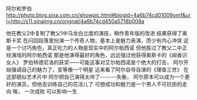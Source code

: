阿尔和罗伯
http://photo.blog.sina.com.cn/showpic.html#blogid=4a6b74cd01009omf&url=http://s11.sinaimg.cn/orignal/4a6b74cd450a5718b008a
 
 他在教父2中复制了教父1中马龙白兰度的演技，稍作青年版的改进
结果获得了奥斯卡奖
 在闪回段落里扮演一个传奇人物，基本上是魅力表演，而少有内心冲突
 这是一个讨巧角色，真正吃力的人物是现实中的阿尔帕西诺
但他胜过了教父二中正经演戏的阿尔帕西诺
 那是他演得最好的角色，远远强过他获得奥斯卡的《闻香识女人》
 罗伯特德尼洛的获奖——可能这事对艾尔帕西诺是个绝大的打击，
阿尔开始强调自己的魅力了，变等像一个明星
近来看了阿尔自导自演的《理查三世》
在这部貌似艺术片中
阿尔把自己演得太帅了-------失衡，
 阿尔原本可以成为一个更好的演员，但他去训练自己的花活儿了
可想成功和魅力是一个男人不可抗拒的走向
唉，
一次成败
可以影响一生
 
